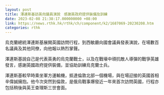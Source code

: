 ```yaml
---
layout: post
title: 澤連斯基訪英向議員演說　感謝英政府提供裝備及訓練
date: 2023-02-08 21:38:17.000000000 +08:00
link: https://news.rthk.hk/rthk/ch/component/k2/1687069-20230208.htm
categories: rthk
---
```


烏克蘭總統澤連斯基展開英國訪問行程，到西敏廳向國會議員發表演說，在場數百名議員及其他同僚，向他報以熱烈掌聲。

澤連斯基說自己是代表英勇的烏克蘭戰士，以及在戰壕中頑抗敵人導彈的戰爭英雄發言，感謝英國政府提供裝備，並協助訓練烏克蘭士兵。

澤連斯基較早時乘坐軍方運輸機，抵達倫敦北部一個機場，與在場迎接的英國首相辛偉誠擁抱。他今次突然到倫敦，是俄烏戰事爆發近一年來首次訪問英國，行程亦包括稍後與英王查理斯三世會面。
